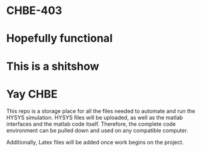 # CHBE-403
# Hopefully functional
# This is a shitshow
# Yay CHBE

This repo is a storage place for all the files needed to automate and run the HYSYS simulation. HYSYS files will be uploaded, as well as the matlab interfaces and the matlab code itself. Therefore, the complete code environment can be pulled down and used on any compatible computer. 

Additionally, Latex files will be added once work begins on the project. 
